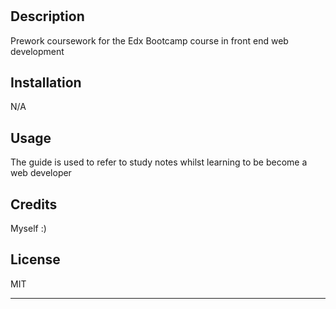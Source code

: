 # <prework-study-guide>

## Description

Prework coursework for the Edx Bootcamp course in front end web development


## Installation

N/A

## Usage

The guide is used to refer to study notes whilst learning to be become a web developer

## Credits

Myself :)

## License

MIT

---
